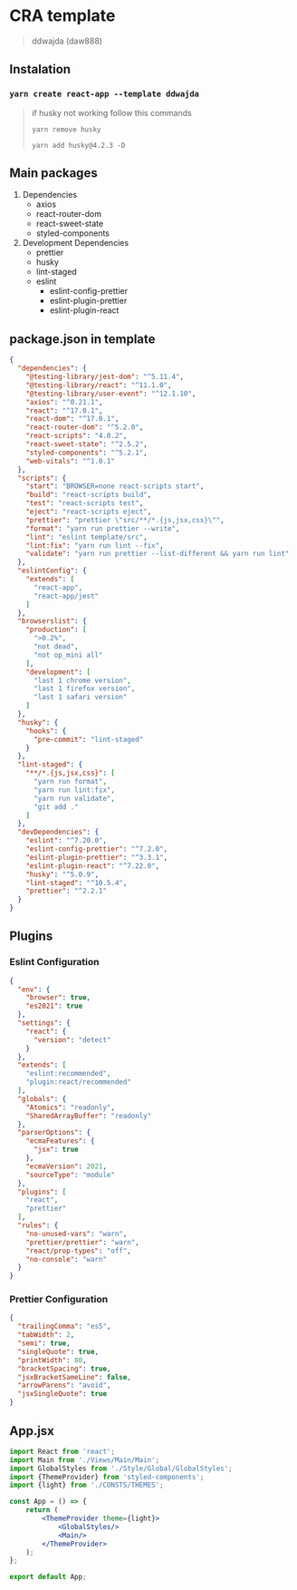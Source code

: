# CRA template

> ddwajda (daw888)
> 
## Instalation

### `yarn create react-app --template ddwajda`

> if husky not working follow this commands
>
> `yarn remove husky`
>
> `yarn add husky@4.2.3 -D`

## Main packages

1. Dependencies
    - axios
    - react-router-dom
    - react-sweet-state
    - styled-components
2. Development Dependencies
    - prettier
    - husky
    - lint-staged
    - eslint
        - eslint-config-prettier
        - eslint-plugin-prettier
        - eslint-plugin-react

## package.json in template

```json
{
  "dependencies": {
    "@testing-library/jest-dom": "^5.11.4",
    "@testing-library/react": "^11.1.0",
    "@testing-library/user-event": "^12.1.10",
    "axios": "^0.21.1",
    "react": "^17.0.1",
    "react-dom": "^17.0.1",
    "react-router-dom": "^5.2.0",
    "react-scripts": "4.0.2",
    "react-sweet-state": "^2.5.2",
    "styled-components": "^5.2.1",
    "web-vitals": "^1.0.1"
  },
  "scripts": {
    "start": "BROWSER=none react-scripts start",
    "build": "react-scripts build",
    "test": "react-scripts test",
    "eject": "react-scripts eject",
    "prettier": "prettier \"src/**/*.{js,jsx,css}\"",
    "format": "yarn run prettier --write",
    "lint": "eslint template/src",
    "lint:fix": "yarn run lint --fix",
    "validate": "yarn run prettier --list-different && yarn run lint"
  },
  "eslintConfig": {
    "extends": [
      "react-app",
      "react-app/jest"
    ]
  },
  "browserslist": {
    "production": [
      ">0.2%",
      "not dead",
      "not op_mini all"
    ],
    "development": [
      "last 1 chrome version",
      "last 1 firefox version",
      "last 1 safari version"
    ]
  },
  "husky": {
    "hooks": {
      "pre-commit": "lint-staged"
    }
  },
  "lint-staged": {
    "**/*.{js,jsx,css}": [
      "yarn run format",
      "yarn run lint:fix",
      "yarn run validate",
      "git add ."
    ]
  },
  "devDependencies": {
    "eslint": "^7.20.0",
    "eslint-config-prettier": "^7.2.0",
    "eslint-plugin-prettier": "^3.3.1",
    "eslint-plugin-react": "^7.22.0",
    "husky": "^5.0.9",
    "lint-staged": "^10.5.4",
    "prettier": "^2.2.1"
  }
}
```

## Plugins

### Eslint Configuration

```json
{
  "env": {
    "browser": true,
    "es2021": true
  },
  "settings": {
    "react": {
      "version": "detect"
    }
  },
  "extends": [
    "eslint:recommended",
    "plugin:react/recommended"
  ],
  "globals": {
    "Atomics": "readonly",
    "SharedArrayBuffer": "readonly"
  },
  "parserOptions": {
    "ecmaFeatures": {
      "jsx": true
    },
    "ecmaVersion": 2021,
    "sourceType": "module"
  },
  "plugins": [
    "react",
    "prettier"
  ],
  "rules": {
    "no-unused-vars": "warn",
    "prettier/prettier": "warn",
    "react/prop-types": "off",
    "no-console": "warn"
  }
}
```

### Prettier Configuration

```json
{
  "trailingComma": "es5",
  "tabWidth": 2,
  "semi": true,
  "singleQuote": true,
  "printWidth": 80,
  "bracketSpacing": true,
  "jsxBracketSameLine": false,
  "arrowParens": "avoid",
  "jsxSingleQuote": true
}
```

## App.jsx

```jsx
import React from 'react';
import Main from './Views/Main/Main';
import GlobalStyles from './Style/Global/GlobalStyles';
import {ThemeProvider} from 'styled-components';
import {light} from './CONSTS/THEMES';

const App = () => {
    return (
        <ThemeProvider theme={light}>
            <GlobalStyles/>
            <Main/>
        </ThemeProvider>
    );
};

export default App;
```
